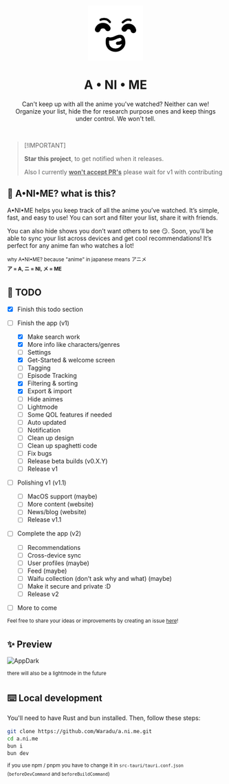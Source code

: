 <div align="center">
  <img align="center" width="128px" src="public/icon.png" />
  <h1 align="center">A • NI • ME</h1>

   Can't keep up with all the anime you've watched? Neither can we! <br>
   Organize your list, hide the for research purpose ones and keep things under control. We won't tell. 
</div>

<br>

> \[!IMPORTANT]
>
> **Star this project**, to get notified when it releases.
> 
> Also I currently **<ins>won't accept PR's</ins>** please wait for v1 with contributing

## 🤨 A•NI•ME? what is this?

A•NI•ME helps you keep track of all the anime you’ve watched. It’s simple, fast, and easy to use! You can sort and filter your list, share it with friends.

You can also hide shows you don’t want others to see 😏. Soon, you’ll be able to sync your list across devices and get cool recommendations! It’s perfect for any anime fan who watches a lot!

<sup>why A•NI•ME? because "anime" in japanese means アニメ</sup><br>
<sup><b>ア = A, ニ = NI, メ = ME</b></sup>

## 📝 TODO

- [x] Finish this todo section

- [ ] Finish the app (v1)
  - [x] Make search work
  - [x] More info like characters/genres
  - [ ] Settings
  - [X] Get-Started & welcome screen
  - [ ] Tagging
  - [ ] Episode Tracking
  - [X] Filtering & sorting
  - [X] Export & import
  - [ ] Hide animes
  - [ ] Lightmode
  - [ ] Some QOL features if needed
  - [ ] Auto updated
  - [ ] Notification
  - [ ] Clean up design
  - [ ] Clean up spaghetti code
  - [ ] Fix bugs
  - [ ] Release beta builds (v0.X.Y)
  - [ ] Release v1

- [ ] Polishing v1 (v1.1)
  - [ ] MacOS support (maybe)
  - [ ] More content (website)
  - [ ] News/blog (website)
  - [ ] Release v1.1

- [ ] Complete the app (v2)
  - [ ] Recommendations
  - [ ] Cross-device sync
  - [ ] User profiles (maybe)
  - [ ] Feed (maybe)
  - [ ] Waifu collection (don't ask why and what) (maybe)
  - [ ] Make it secure and private :D
  - [ ] Release v2

- [ ] More to come

<sup>Feel free to share your ideas or improvements by creating an issue [here](https://github.com/Waradu/a.ni.me/issues)!</sup>

## ✨ Preview

<img width="800" alt="AppDark" src="https://github.com/user-attachments/assets/68a4c54e-7546-4bac-bf92-bb8eb51c828d">

<sup>there will also be a lightmode in the future</sup>

## ⌨️ Local development

You'll need to have Rust and bun installed. Then, follow these steps:

```zsh
git clone https://github.com/Waradu/a.ni.me.git
cd a.ni.me
bun i
bun dev
```

<sup>if you use npm / pnpm you have to change it in `src-tauri/tauri.conf.json` (`beforeDevCommand` and `beforeBuildCommand`)</sup>
